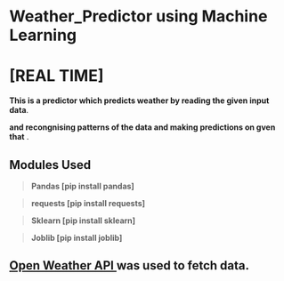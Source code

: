 # Weather_Predictor using Machine Learning 
# [REAL TIME]

**This is a predictor which predicts weather by reading the given input data**.

**and recongnising patterns of the data and making predictions on gven that** .

## Modules Used
> **Pandas  [pip install pandas]**

> **requests [pip install requests]**

> **Sklearn [pip install sklearn]**

> **Joblib [pip install joblib]**

## <a href='https://openweathermap.org/api'>Open Weather API </a> was used to fetch data.
 

